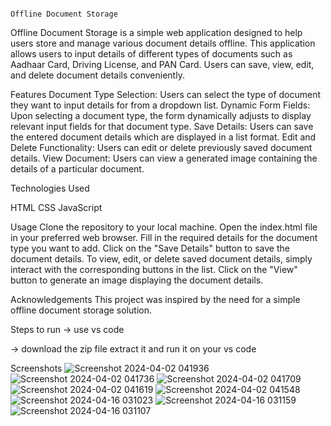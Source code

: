 
                                                                                     Offline Document Storage
                                                                                                     
                                                                                                     
                                                                                                     
                                                                                                     
                                                                                                     
Offline Document Storage is a simple web application designed to help users store and manage various document details offline. This application allows users to input details of different types of documents such as Aadhaar Card, Driving License, and PAN Card. Users can save, view, edit, and delete document details conveniently.



Features
Document Type Selection: Users can select the type of document they want to input details for from a dropdown list.
Dynamic Form Fields: Upon selecting a document type, the form dynamically adjusts to display relevant input fields for that document type.
Save Details: Users can save the entered document details which are displayed in a list format.
Edit and Delete Functionality: Users can edit or delete previously saved document details.
View Document: Users can view a generated image containing the details of a particular document.



Technologies Used




HTML
CSS
JavaScript



Usage
Clone the repository to your local machine.
Open the index.html file in your preferred web browser.
Fill in the required details for the document type you want to add.
Click on the "Save Details" button to save the document details.
To view, edit, or delete saved document details, simply interact with the corresponding buttons in the list.
Click on the "View" button to generate an image displaying the document details.



Acknowledgements
This project was inspired by the need for a simple offline document storage solution.



Steps to run
-> use vs code 

-> download the zip file extract it and run it on your vs code





Screenshots
![Screenshot 2024-04-02 041936](https://github.com/ghanishth-rajput/PWA/assets/139054853/4ebf01f6-3c8a-4865-bde9-3b9464421a0b)
![Screenshot 2024-04-02 041736](https://github.com/ghanishth-rajput/PWA/assets/139054853/a488e3c8-7ccb-4435-aad0-efbaf0a85603)
![Screenshot 2024-04-02 041709](https://github.com/ghanishth-rajput/PWA/assets/139054853/9699520a-3ce0-4ae0-8d84-8aacca15e96a)
![Screenshot 2024-04-02 041619](https://github.com/ghanishth-rajput/PWA/assets/139054853/957ed782-5834-4d4f-b34b-616d1246233d)
![Screenshot 2024-04-02 041548](https://github.com/ghanishth-rajput/PWA/assets/139054853/6157e9e3-2219-4ab6-9ddd-ada032ec2e46)
![Screenshot 2024-04-16 031023](https://github.com/ghanishth-rajput/PWA/assets/139054853/b63ff555-b92c-4914-b246-324ae34bed4c)
![Screenshot 2024-04-16 031159](https://github.com/ghanishth-rajput/PWA/assets/139054853/7563ce7f-c3c1-4131-b719-a6b153a794e1)
![Screenshot 2024-04-16 031107](https://github.com/ghanishth-rajput/PWA/assets/139054853/42f55615-5f86-4f63-8f6d-a40440fd431b)

